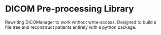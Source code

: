 # DICOM Pre-processing Library

Rewriting DICOManager to work without write-access. Designed to build a file tree and reconstruct patients entirely with a python package.